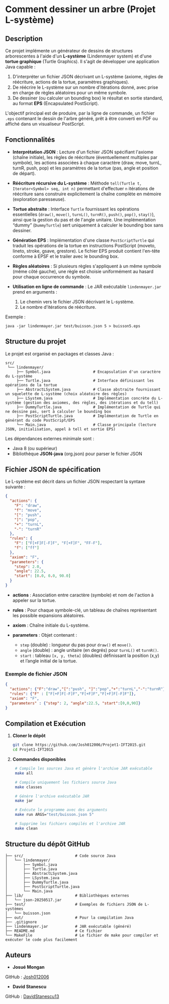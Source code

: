 # Comment dessiner un arbre (Projet L-système)

## Description

Ce projet implémente un générateur de dessins de structures arborescentes à l'aide d'un **L-système** (Lindenmayer system) et d'une **tortue graphique** (Turtle Graphics). Il s'agit de développer une application Java capable :

1. D'interpréter un fichier JSON décrivant un L-système (axiome, règles de réécriture, actions de la tortue, paramètres graphiques).
2. De réécrire le L-système sur un nombre d'itérations donné, avec prise en charge de règles aléatoires pour un même symbole.
3. De dessiner (ou calculer un bounding box) le résultat en sortie standard, au format **EPS** (Encapsulated PostScript).

L'objectif principal est de produire, par la ligne de commande, un fichier `.eps` contenant le dessin de l'arbre généré, prêt à être converti en PDF ou affiché dans un visualiseur PostScript.

## Fonctionnalités

* **Interprétation JSON** : Lecture d'un fichier JSON spécifiant l'axiome (chaîne initiale), les règles de réécriture (éventuellement multiples par symbole), les actions associées à chaque caractère (draw, move, turnL, turnR, push, pop) et les paramètres de la tortue (pas, angle et position de départ).
* **Réécriture récursive du L-système** : Méthode `tell(Turtle t, Iterator<Symbol> seq, int n)` permettant d'effectuer `n` itérations de réécriture sans construire explicitement la chaîne complète en mémoire (exploration paresseuse).
* **Tortue abstraite** : Interface `Turtle` fournissant les opérations essentielles (`draw()`, `move()`, `turnL()`, `turnR()`, `push()`, `pop()`, `stay()`), ainsi que la gestion du pas et de l'angle unitaire. Une implémentation “dummy” (`DummyTurtle`) sert uniquement à calculer le bounding box sans dessiner.
* **Génération EPS** : Implémentation d'une classe `PostScriptTurtle` qui traduit les opérations de la tortue en instructions PostScript (moveto, lineto, stroke, gsave, grestore). Le fichier EPS produit contient l'en-tête conforme à EPSF et le trailer avec le bounding box.
* **Règles aléatoires** : Si plusieurs règles s'appliquent à un même symbole (même côté gauche), une règle est choisie uniformément au hasard pour chaque occurrence du symbole.
* **Utilisation en ligne de commande** : Le JAR exécutable `lindenmayer.jar` prend en arguments :

    1. Le chemin vers le fichier JSON décrivant le L-système.
    2. Le nombre d'itérations de réécriture.

Exemple :

```
java -jar lindenmayer.jar test/buisson.json 5 > buisson5.eps
```

## Structure du projet

Le projet est organisé en packages et classes Java :

```
src/
 └── lindenmayer/
     ├── Symbol.java                   # Encapsulation d'un caractère du L-système
     ├── Turtle.java                   # Interface définissant les opérations de la tortue
     ├── AbstractLSystem.java          # Classe abstraite fournissant un squelette de L-système (choix aléatoire des règles)
     ├── LSystem.java                  # Implémentation concrète du L-système (gestion des axiomes, des règles, des itérations et du tell)
     ├── DummyTurtle.java              # Implémentation de Turtle qui ne dessine pas, sert à calculer le bounding box
     ├── PostScriptTurtle.java         # Implémentation de Turtle en générant du code PostScript/EPS
     └── Main.java                     # Classe principale (lecture JSON, initialisation, appel à tell et sortie EPS)
```

Les dépendances externes minimale sont :

* Java 8 (ou supérieur)
* Bibliothèque **JSON-java** (org.json) pour parser le fichier JSON

## Fichier JSON de spécification

Le L-système est décrit dans un fichier JSON respectant la syntaxe suivante :

```json
{
  "actions": { 
    "F": "draw",   
    "f": "move",   
    "[": "push",   
    "]": "pop",    
    "+": "turnL",  
    "-": "turnR"   
  },
  "rules": { 
    "F": ["F[+F]F[-F]F", "F[+F]F", "FF-F"],  
    "f": ["ff"] 
  },
  "axiom": "F",     
  "parameters": {
    "step": 2.0,           
    "angle": 22.5,         
    "start": [0.0, 0.0, 90.0]
  }
}
```

* **actions** : Association entre caractère (symbole) et nom de l'action à appeler sur la tortue.
* **rules** : Pour chaque symbole-clé, un tableau de chaînes représentant les possible expansions aléatoires.
* **axiom** : Chaîne initiale du L-système.
* **parameters** : Objet contenant :

    * `step` (double) : longueur du pas pour `draw()` et `move()`.
    * `angle` (double) : angle unitaire (en degrés) pour `turnL()` et `turnR()`.
    * `start` : tableau `[x, y, theta]` (doubles) définissant la position (x,y) et l’angle initial de la tortue.

### Exemple de fichier JSON

```json
{
  "actions": {"F":"draw","[":"push", "]":"pop","+":"turnL","-":"turnR"},
  "rules": {"F" : ["F[+F]F[-F]F","F[+F]F","F[+F]F[-F]F"]},
  "axiom": "F",
  "parameters" : {"step": 2, "angle":22.5, "start":[0,0,90]}
}
```

## Compilation et Exécution

1. **Cloner le dépôt**

   ```bash
   git clone https://github.com/Josh012006/Projet1-IFT2015.git
   cd Projet1-IFT2015
   ```

2. **Commandes disponibles**

   ```bash
    # Compile les sources Java et génère l'archive JAR exécutable
    make all
   
    # Compile uniquement les fichiers source Java
    make classes
   
    # Génère l'archive exécutable JAR
    make jar
   
    # Exécute le programme avec des arguments
    make run ARGS="test/buisson.json 5"
   
    # Supprime les fichiers compilés et l'archive JAR
    make clean
   ```

## Structure du dépôt GitHub

```text
├── src/                       # Code source Java
│   └── lindenmayer/
│       ├── Symbol.java
│       ├── Turtle.java
│       ├── AbstractLSystem.java
│       ├── LSystem.java
│       ├── DummyTurtle.java
│       ├── PostScriptTurtle.java
│       └── Main.java
├── lib/                       # Bibliothèques externes
│   └── json-20250517.jar
├── test/                      # Exemples de fichiers JSON de L-systèmes
│   └── buisson.json
├── out/                       # Pour la compilation Java
├── .gitignore
├── lindenmayer.jar            # JAR exécutable (généré)
├── README.md                  # Ce fichier
└── MakeFile                   # Le fichier de make pour compiler et exécuter le code plus facilement
```

## Auteurs

- **Josué Mongan**

GitHub : [Josh012006](https://github.com/Josh012006)

- **David Stanescu**

GitHub : [DavidStanescu13](https://github.com/DavidStanescu13)
